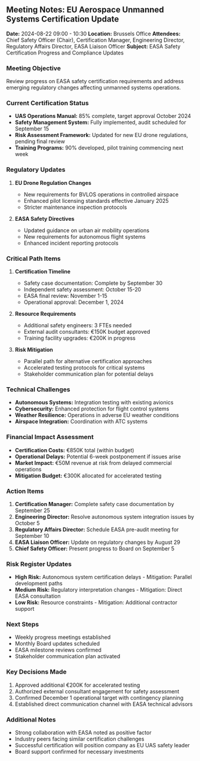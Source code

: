 ## Meeting Notes: EU Aerospace Unmanned Systems Certification Update

**Date:** 2024-08-22 09:00 - 10:30
**Location:** Brussels Office
**Attendees:** Chief Safety Officer (Chair), Certification Manager, Engineering Director, Regulatory Affairs Director, EASA Liaison Officer
**Subject:** EASA Safety Certification Progress and Compliance Updates

### Meeting Objective
Review progress on EASA safety certification requirements and address emerging regulatory changes affecting unmanned systems operations.

### Current Certification Status
- **UAS Operations Manual:** 85% complete, target approval October 2024
- **Safety Management System:** Fully implemented, audit scheduled for September 15
- **Risk Assessment Framework:** Updated for new EU drone regulations, pending final review
- **Training Programs:** 90% developed, pilot training commencing next week

### Regulatory Updates
1. **EU Drone Regulation Changes**
   - New requirements for BVLOS operations in controlled airspace
   - Enhanced pilot licensing standards effective January 2025
   - Stricter maintenance inspection protocols

2. **EASA Safety Directives**
   - Updated guidance on urban air mobility operations
   - New requirements for autonomous flight systems
   - Enhanced incident reporting protocols

### Critical Path Items
1. **Certification Timeline**
   - Safety case documentation: Complete by September 30
   - Independent safety assessment: October 15-20
   - EASA final review: November 1-15
   - Operational approval: December 1, 2024

2. **Resource Requirements**
   - Additional safety engineers: 3 FTEs needed
   - External audit consultants: €150K budget approved
   - Training facility upgrades: €200K in progress

3. **Risk Mitigation**
   - Parallel path for alternative certification approaches
   - Accelerated testing protocols for critical systems
   - Stakeholder communication plan for potential delays

### Technical Challenges
- **Autonomous Systems:** Integration testing with existing avionics
- **Cybersecurity:** Enhanced protection for flight control systems
- **Weather Resilience:** Operations in adverse EU weather conditions
- **Airspace Integration:** Coordination with ATC systems

### Financial Impact Assessment
- **Certification Costs:** €850K total (within budget)
- **Operational Delays:** Potential 6-week postponement if issues arise
- **Market Impact:** €50M revenue at risk from delayed commercial operations
- **Mitigation Budget:** €300K allocated for accelerated testing

### Action Items
1. **Certification Manager:** Complete safety case documentation by September 25
2. **Engineering Director:** Resolve autonomous system integration issues by October 5
3. **Regulatory Affairs Director:** Schedule EASA pre-audit meeting for September 10
4. **EASA Liaison Officer:** Update on regulatory changes by August 29
5. **Chief Safety Officer:** Present progress to Board on September 5

### Risk Register Updates
- **High Risk:** Autonomous system certification delays - Mitigation: Parallel development paths
- **Medium Risk:** Regulatory interpretation changes - Mitigation: Direct EASA consultation
- **Low Risk:** Resource constraints - Mitigation: Additional contractor support

### Next Steps
- Weekly progress meetings established
- Monthly Board updates scheduled
- EASA milestone reviews confirmed
- Stakeholder communication plan activated

### Key Decisions Made
1. Approved additional €200K for accelerated testing
2. Authorized external consultant engagement for safety assessment
3. Confirmed December 1 operational target with contingency planning
4. Established direct communication channel with EASA technical advisors

### Additional Notes
- Strong collaboration with EASA noted as positive factor
- Industry peers facing similar certification challenges
- Successful certification will position company as EU UAS safety leader
- Board support confirmed for necessary investments